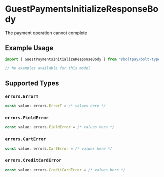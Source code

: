 # GuestPaymentsInitializeResponseBody

The payment operation cannot complete

## Example Usage

```typescript
import { GuestPaymentsInitializeResponseBody } from "@boltpay/bolt-typescript-sdk/models/errors";

// No examples available for this model
```

## Supported Types

### `errors.ErrorT`

```typescript
const value: errors.ErrorT = /* values here */
```

### `errors.FieldError`

```typescript
const value: errors.FieldError = /* values here */
```

### `errors.CartError`

```typescript
const value: errors.CartError = /* values here */
```

### `errors.CreditCardError`

```typescript
const value: errors.CreditCardError = /* values here */
```

